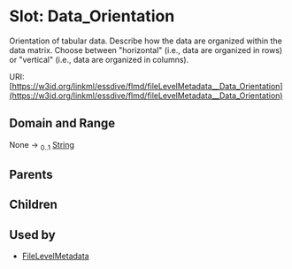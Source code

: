 
# Slot: Data_Orientation


Orientation of tabular data. Describe how the data are organized within the data matrix. Choose between "horizontal" (i.e., data are organized in rows) or "vertical" (i.e., data are organized in columns).

URI: [https://w3id.org/linkml/essdive/flmd/fileLevelMetadata__Data_Orientation](https://w3id.org/linkml/essdive/flmd/fileLevelMetadata__Data_Orientation)


## Domain and Range

None &#8594;  <sub>0..1</sub> [String](types/String.md)

## Parents


## Children


## Used by

 * [FileLevelMetadata](FileLevelMetadata.md)

